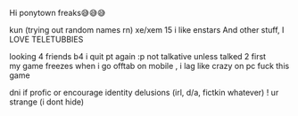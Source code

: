 Hi ponytown freaks😅😅😅

kun (trying out random names rn) xe/xem 15
i like enstars And other stuff, I LOVE TELETUBBIES   

looking 4 friends b4 i quit pt again :p not talkative unless talked 2 first  
my game freezes when i go offtab on mobile , i lag like crazy on pc fuck this game

dni if profic or encourage identity delusions (irl, d/a, fictkin whatever) ! ur strange (i dont hide)   
